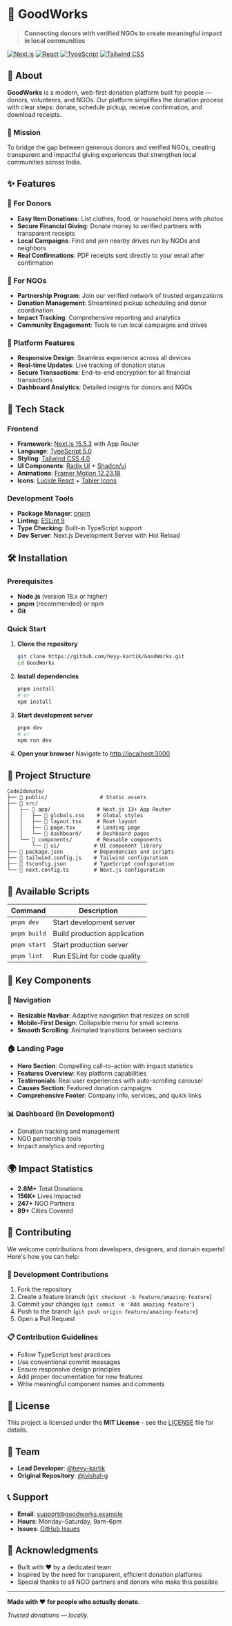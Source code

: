 # 🤝 GoodWorks

> **Connecting donors with verified NGOs to create meaningful impact in local communities**

[![Next.js](https://img.shields.io/badge/Next.js-15.5.3-black?style=for-the-badge&logo=next.js)](https://nextjs.org/)
[![React](https://img.shields.io/badge/React-19.1.0-blue?style=for-the-badge&logo=react)](https://reactjs.org/)
[![TypeScript](https://img.shields.io/badge/TypeScript-5.0-blue?style=for-the-badge&logo=typescript)](https://www.typescriptlang.org/)
[![Tailwind CSS](https://img.shields.io/badge/Tailwind%20CSS-4.0-38B2AC?style=for-the-badge&logo=tailwind-css)](https://tailwindcss.com/)

## 📖 About

**GoodWorks** is a modern, web-first donation platform built for people — donors, volunteers, and NGOs. Our platform simplifies the donation process with clear steps: donate, schedule pickup, receive confirmation, and download receipts.

### 🌟 Mission
To bridge the gap between generous donors and verified NGOs, creating transparent and impactful giving experiences that strengthen local communities across India.

## ✨ Features

### 🎯 For Donors
- **Easy Item Donations**: List clothes, food, or household items with photos
- **Secure Financial Giving**: Donate money to verified partners with transparent receipts
- **Local Campaigns**: Find and join nearby drives run by NGOs and neighbors
- **Real Confirmations**: PDF receipts sent directly to your email after confirmation

### 🏢 For NGOs
- **Partnership Program**: Join our verified network of trusted organizations
- **Donation Management**: Streamlined pickup scheduling and donor coordination
- **Impact Tracking**: Comprehensive reporting and analytics
- **Community Engagement**: Tools to run local campaigns and drives

### 📱 Platform Features
- **Responsive Design**: Seamless experience across all devices
- **Real-time Updates**: Live tracking of donation status
- **Secure Transactions**: End-to-end encryption for all financial transactions
- **Dashboard Analytics**: Detailed insights for donors and NGOs

## 🚀 Tech Stack

### Frontend
- **Framework**: [Next.js 15.5.3](https://nextjs.org/) with App Router
- **Language**: [TypeScript 5.0](https://www.typescriptlang.org/)
- **Styling**: [Tailwind CSS 4.0](https://tailwindcss.com/)
- **UI Components**: [Radix UI](https://www.radix-ui.com/) + [Shadcn/ui](https://ui.shadcn.com/)
- **Animations**: [Framer Motion 12.23.18](https://www.framer.com/motion/)
- **Icons**: [Lucide React](https://lucide.dev/) + [Tabler Icons](https://tabler-icons.io/)

### Development Tools
- **Package Manager**: [pnpm](https://pnpm.io/)
- **Linting**: [ESLint 9](https://eslint.org/)
- **Type Checking**: Built-in TypeScript support
- **Dev Server**: Next.js Development Server with Hot Reload

## 🛠️ Installation

### Prerequisites
- **Node.js** (version 18.x or higher)
- **pnpm** (recommended) or npm
- **Git**

### Quick Start

1. **Clone the repository**
   ```bash
   git clone https://github.com/heyy-kartik/GoodWorks.git
   cd GoodWorks
   ```

2. **Install dependencies**
   ```bash
   pnpm install
   # or
   npm install
   ```

3. **Start development server**
   ```bash
   pnpm dev
   # or
   npm run dev
   ```

4. **Open your browser**
   Navigate to [http://localhost:3000](http://localhost:3000)

## 📁 Project Structure

```
Code2donate/
├── 📁 public/                 # Static assets
├── 📁 src/
│   ├── 📁 app/               # Next.js 13+ App Router
│   │   ├── 📄 globals.css    # Global styles
│   │   ├── 📄 layout.tsx     # Root layout
│   │   ├── 📄 page.tsx       # Landing page
│   │   └── 📁 dashboard/     # Dashboard pages
│   └── 📁 components/        # Reusable components
│       └── 📁 ui/           # UI component library
├── 📄 package.json          # Dependencies and scripts
├── 📄 tailwind.config.js    # Tailwind configuration
├── 📄 tsconfig.json         # TypeScript configuration
└── 📄 next.config.ts        # Next.js configuration
```

## 📜 Available Scripts

| Command | Description |
|---------|-------------|
| `pnpm dev` | Start development server |
| `pnpm build` | Build production application |
| `pnpm start` | Start production server |
| `pnpm lint` | Run ESLint for code quality |

## 🎨 Key Components

### 🧭 Navigation
- **Resizable Navbar**: Adaptive navigation that resizes on scroll
- **Mobile-First Design**: Collapsible menu for small screens
- **Smooth Scrolling**: Animated transitions between sections

### 🏠 Landing Page
- **Hero Section**: Compelling call-to-action with impact statistics
- **Features Overview**: Key platform capabilities
- **Testimonials**: Real user experiences with auto-scrolling carousel
- **Causes Section**: Featured donation campaigns
- **Comprehensive Footer**: Company info, services, and quick links

### 📊 Dashboard (In Development)
- Donation tracking and management
- NGO partnership tools
- Impact analytics and reporting

## 🌍 Impact Statistics

- **2.8M+** Total Donations
- **156K+** Lives Impacted
- **247+** NGO Partners
- **89+** Cities Covered

## 🤝 Contributing

We welcome contributions from developers, designers, and domain experts! Here's how you can help:

### 🔧 Development Contributions
1. Fork the repository
2. Create a feature branch (`git checkout -b feature/amazing-feature`)
3. Commit your changes (`git commit -m 'Add amazing feature'`)
4. Push to the branch (`git push origin feature/amazing-feature`)
5. Open a Pull Request

### 📋 Contribution Guidelines
- Follow TypeScript best practices
- Use conventional commit messages
- Ensure responsive design principles
- Add proper documentation for new features
- Write meaningful component names and comments

## 📄 License

This project is licensed under the **MIT License** - see the [LICENSE](LICENSE) file for details.

## 👥 Team

- **Lead Developer**: [@heyy-kartik](https://github.com/heyy-kartik)
- **Original Repository**: [@ivishal-g](https://github.com/ivishal-g)

## 📞 Support

- **Email**: support@goodworks.example
- **Hours**: Monday–Saturday, 9am–6pm
- **Issues**: [GitHub Issues](https://github.com/heyy-kartik/GoodWorks/issues)

## 🙏 Acknowledgments

- Built with ❤️ by a dedicated team
- Inspired by the need for transparent, efficient donation platforms
- Special thanks to all NGO partners and donors who make this possible

---

**Made with ❤️ for people who actually donate.**

*Trusted donations — locally.*